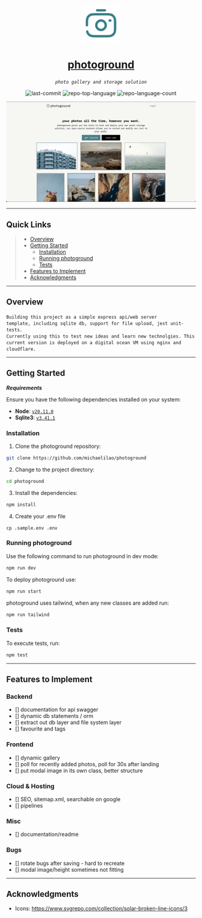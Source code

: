 <p align="center">
  <img src="https://raw.githubusercontent.com/michaelilao/photoground/main/public/android-chrome-512x512.png" width="100" />
</p>
<p align="center">
  <a href="https://photoground.dev/">
    <h1 align="center">photoground</h1>
  </a>
</p>
<p align="center">
    <em><code>photo gallery and storage solution</code></em>
</p>
<p align="center">
	<img src="https://img.shields.io/github/last-commit/michaelilao/photoground?style=default&color=0080ff" alt="last-commit">
	<img src="https://img.shields.io/github/languages/top/michaelilao/photoground?style=default&color=0080ff" alt="repo-top-language">
	<img src="https://img.shields.io/github/languages/count/michaelilao/photoground?style=default&color=0080ff" alt="repo-language-count">
<p>
<p align="center">
  <img src="https://raw.githubusercontent.com/michaelilao/photoground/main/docs/readme_image.png" alt="website snippet">
</p>
<hr>

## Quick Links

> - [ Overview](#-overview)
> - [ Getting Started](#-getting-started)
>   - [ Installation](#-installation)
>   - [ Running photoground](#-running-photoground)
>   - [ Tests](#-tests)
> - [ Features to Implement](#-features-to-implement)
> - [ Acknowledgments](#-acknowledgments)

---

## Overview

<code>Building this project as a simple express api/web server template, including sqlite db, support for file upload, jest unit-tests. Currently using this to test new ideas and learn new technolgies. This current version is deployed on a digital ocean VM using nginx and cloudflare.</code>

---

## Getting Started

**_Requirements_**

Ensure you have the following dependencies installed on your system:

- **Node**: <a href="https://nodejs.org/en">`v20.11.0`</a>
- **Sqlite3**: <a href="https://www.sqlite.org/download.html">`v3.41.1`</a>

### Installation

1. Clone the photoground repository:

```sh
git clone https://github.com/michaelilao/photoground
```

2. Change to the project directory:

```sh
cd photoground
```

3. Install the dependencies:

```sh
npm install
```

4. Create your .env file

```
cp .sample.env .env
```

### Running photoground

Use the following command to run photoground in dev mode:

```sh
npm run dev
```

To deploy photoground use:

```sh
npm run start
```

photoground uses tailwind, when any new classes are added run:

```sh
npm run tailwind
```

### Tests

To execute tests, run:

```sh
npm test
```

---

## Features to Implement

### Backend

- [] documentation for api swagger
- [] dynamic db statements / orm
- [] extract out db layer and file system layer
- [] favourite and tags

### Frontend

- [] dynamic gallery
- [] poll for recently added photos, poll for 30s after landing
- [] put modal image in its own class, better structure

### Cloud & Hosting

- [] SEO, sitemap.xml, searchable on google
- [] pipelines

### Misc

- [] documentation/readme

### Bugs

- [] rotate bugs after saving - hard to recreate
- [] modal image/height sometimes not fitting

---

## Acknowledgments

- Icons: https://www.svgrepo.com/collection/solar-broken-line-icons/3
